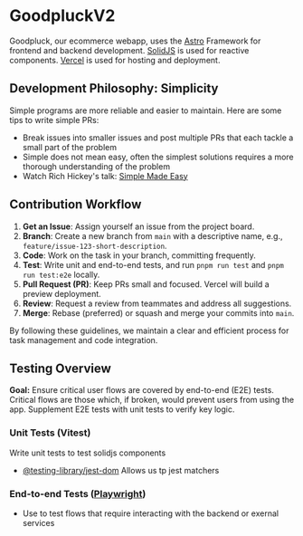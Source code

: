 # GoodpluckV2

Goodpluck, our ecommerce webapp, uses the [Astro](https://astro.build/) Framework for frontend and backend development. [SolidJS](https://www.solidjs.com/) is used for reactive components. [Vercel](https://vercel.com/) is used for hosting and deployment.

## Development Philosophy: Simplicity

Simple programs are more reliable and easier to maintain. Here are some tips to write simple PRs:

- Break issues into smaller issues and post multiple PRs that each tackle a small part of the problem
- Simple does not mean easy, often the simplest solutions requires a more thorough understanding of the problem
- Watch Rich Hickey's talk: [Simple Made Easy](https://www.infoq.com/presentations/Simple-Made-Easy/)

## Contribution Workflow

1. **Get an Issue**: Assign yourself an issue from the project board.
2. **Branch**: Create a new branch from `main` with a descriptive name, e.g., `feature/issue-123-short-description`.
3. **Code**: Work on the task in your branch, committing frequently.
4. **Test**: Write unit and end-to-end tests, and run `pnpm run test` and `pnpm run test:e2e` locally.
5. **Pull Request (PR)**: Keep PRs small and focused. Vercel will build a preview deployment.
6. **Review**: Request a review from teammates and address all suggestions.
7. **Merge**: Rebase (preferred) or squash and merge your commits into `main`.

By following these guidelines, we maintain a clear and efficient process for task management and code integration.

## Testing Overview

**Goal:** Ensure critical user flows are covered by end-to-end (E2E) tests. Critical flows are those which, if broken, would prevent users from using the app. Supplement E2E tests with unit tests to verify key logic.

### Unit Tests (Vitest)

Write unit tests to test solidjs components

- [@testing-library/jest-dom](https://github.com/testing-library/jest-dom) Allows us tp jest matchers

### End-to-end Tests ([Playwright](https://playwright.dev/docs/running-tests))

- Use to test flows that require interacting with the backend or exernal services

